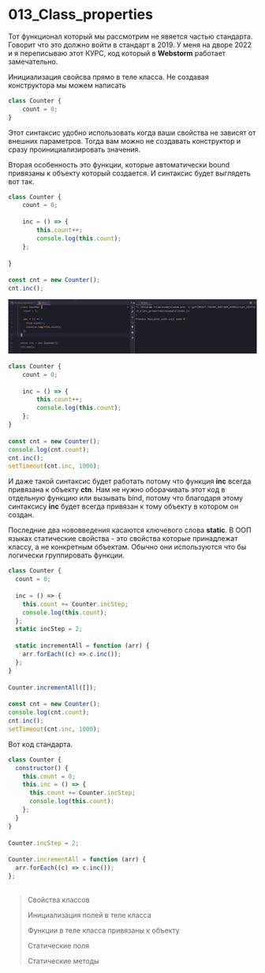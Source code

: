 # 013_Class_properties

Тот функционал который мы рассмотрим не явяется частью стандарта. Говорит что это должно войти в стандарт в 2019. У меня на дворе 2022 и я переписываю этот КУРС, код который в **Webstorm** работает замечательно.

Инициализация свойсва прямо в теле класса. Не создавая конструктора мы можем написать 

```js
class Counter {
    count = 0;
}
```

Этот синтаксис удобно использовать когда ваши свойства не зависят от внешних параметров. Тогда вам можно не создавать конструктор и сразу проинициализировать значения.

Вторая особенность это функции, которые автоматически bound привязаны к объекту который создается. И синтаксис будет выглядеть вот так.

```js
class Counter {
    count = 0;

    inc = () => {
        this.count++;
        console.log(this.count);
    };

}

const cnt = new Counter();
cnt.inc();

```

![](img/001.jpg)

```js
class Counter {
    count = 0;

    inc = () => {
        this.count++;
        console.log(this.count);
    };
}

const cnt = new Counter();
console.log(cnt.count);
cnt.inc();
setTimeout(cnt.inc, 1000);

```

И даже такой синтаксис будет работать потому что функция **inc** всегда привязана к объекту **ctn**. Нам не нужно оборачивать этот код в отдельную функцию или вызывать bind, потому что благодаря этому синтаксису **inc** будет всегда привязан к тому объекту в котором он создан. 

Последние два нововведения касаются ключевого слова **static**. В ООП языках статические свойства - это свойства которые принадлежат классу, а не конкретным объектам. Обычно они используются что бы логически группировать функции.

```js
class Counter {
  count = 0;

  inc = () => {
    this.count += Counter.incStep;
    console.log(this.count);
  };
  static incStep = 2;

  static incrementAll = function (arr) {
    arr.forEach((c) => c.inc());
  };
}

Counter.incrementAll([]);

const cnt = new Counter();
console.log(cnt.count);
cnt.inc();
setTimeout(cnt.inc, 1000);

```

Вот код стандарта.

```js
class Counter {
  constructor() {
    this.count = 0;
    this.inc = () => {
      this.count += Counter.incStep;
      console.log(this.count);
    };
  }
}

Counter.incStep = 2;

Counter.incrementAll = function (arr) {
  arr.forEach((c) => c.inc());
};



```

> Свойства классов
> 
> Инициализация полей в теле класса
> 
> Функции в теле класса привязаны к объекту
> 
> Статические поля
> 
> Статические методы